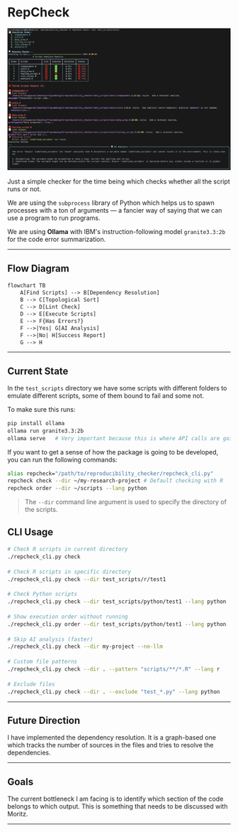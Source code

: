 # RepCheck 

![demo](demo.png)

Just a simple checker for the time being which checks whether all the script runs or not.

We are using the `subprocess` library of Python which helps us to spawn processes with a ton of arguments — a fancier way of saying that we can use a program to run programs.

We are using **Ollama** with IBM's instruction-following model `granite3.3:2b` for the code error summarization.

---

## Flow Diagram

```mermaid
flowchart TB
    A[Find Scripts] --> B[Dependency Resolution]
    B --> C[Topological Sort]
    C --> D[Lint Check]
    D --> E[Execute Scripts]
    E --> F{Has Errors?}
    F -->|Yes| G[AI Analysis]
    F -->|No| H[Success Report]
    G --> H
```

---

## Current State

In the `test_scripts` directory we have some scripts with different folders to emulate different scripts, some of them bound to fail and some not.

To make sure this runs:

```bash
pip install ollama
ollama run granite3.3:2b
ollama serve   # Very important because this is where API calls are going to be made.
```

If you want to get a sense of how the package is going to be developed, you can run the following commands:

```bash
alias repcheck="/path/to/reproducibility_checker/repcheck_cli.py"
repcheck check --dir ~/my-research-project # Default checking with R
repcheck order --dir ~/scripts --lang python
```

> The `--dir` command line argument is used to specify the directory of the scripts.

## CLI Usage
```bash
# Check R scripts in current directory
./repcheck_cli.py check

# Check R scripts in specific directory
./repcheck_cli.py check --dir test_scripts/r/test1

# Check Python scripts
./repcheck_cli.py check --dir test_scripts/python/test1 --lang python

# Show execution order without running
./repcheck_cli.py order --dir test_scripts/python/test1 --lang python

# Skip AI analysis (faster)
./repcheck_cli.py check --dir my-project --no-llm

# Custom file patterns
./repcheck_cli.py check --dir . --pattern "scripts/**/*.R" --lang r

# Exclude files
./repcheck_cli.py check --dir . --exclude "test_*.py" --lang python
```

---

## Future Direction

I have implemented the dependency resolution. It is a graph-based one which tracks the number of sources in the files and tries to resolve the dependencies.

---

## Goals

The current bottleneck I am facing is to identify which section of the code belongs to which output.
This is something that needs to be discussed with Moritz.

---

